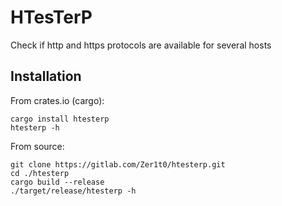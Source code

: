 # HTesTerP

Check if http and https protocols are available for several hosts

## Installation

From crates.io (cargo):
```shell
cargo install htesterp
htesterp -h
```

From source:
```
git clone https://gitlab.com/Zer1t0/htesterp.git
cd ./htesterp
cargo build --release
./target/release/htesterp -h
```
